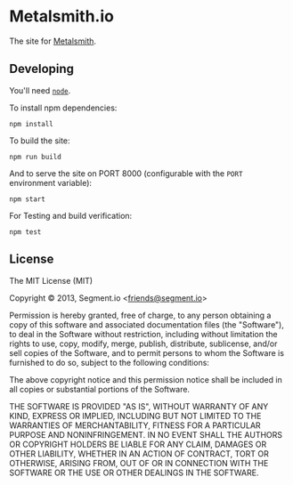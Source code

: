
# Metalsmith.io

  The site for [Metalsmith](https://github.com/segmentio/metalsmith).

## Developing

You'll need [`node`](https://nodejs.org/en/).

To install npm dependencies:

    npm install

To build the site:

    npm run build

And to serve the site on PORT 8000 (configurable with the `PORT` environment
variable):

    npm start

For Testing and build verification:

    npm test

## License

  The MIT License (MIT)

  Copyright &copy; 2013, Segment.io \<friends@segment.io\>

  Permission is hereby granted, free of charge, to any person obtaining a copy of this software and associated documentation files (the "Software"), to deal in the Software without restriction, including without limitation the rights to use, copy, modify, merge, publish, distribute, sublicense, and/or sell copies of the Software, and to permit persons to whom the Software is furnished to do so, subject to the following conditions:

  The above copyright notice and this permission notice shall be included in all copies or substantial portions of the Software.

  THE SOFTWARE IS PROVIDED "AS IS", WITHOUT WARRANTY OF ANY KIND, EXPRESS OR IMPLIED, INCLUDING BUT NOT LIMITED TO THE WARRANTIES OF MERCHANTABILITY, FITNESS FOR A PARTICULAR PURPOSE AND NONINFRINGEMENT. IN NO EVENT SHALL THE AUTHORS OR COPYRIGHT HOLDERS BE LIABLE FOR ANY CLAIM, DAMAGES OR OTHER LIABILITY, WHETHER IN AN ACTION OF CONTRACT, TORT OR OTHERWISE, ARISING FROM, OUT OF OR IN CONNECTION WITH THE SOFTWARE OR THE USE OR OTHER DEALINGS IN THE SOFTWARE.
